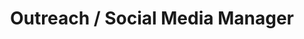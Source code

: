 ---
layout: work-with-us-layout

title: Outreach / Social Media Manager

role: <b> Role </b> <br> As the Outreach Manager your role will majorly be that of communication. You will be anchoring communications and outreach for the organisation, designing and implementing a social media strategy, conceptualising outreach campaigns, engaging with potential clients and funders through the development of communication materials. <br><br> Your strengths should lie in designing-storytelling with an understanding of the social media world and how to leverage it’s relevance and power. Your knack in content creation and a strong instinct for breaking down and narrating in and around data for an information hungry, ever-evolving audience will come in to be crutial, for this role.

responsibilities: <b> Responsibilities* </b> <br> <ul> <li> Outreach Strategy Development </li> <li> Content Creation </li> <li> Content Marketing </li> <li> Managing Insights & Analytics </li> </ul><p class=simple-content>*(across internal and external platforms)</p>

skills: <b> Skills </b> <br> <ul> <li> Visual Design </li> <li> Story Telling </li> <li> Data Visualisation </li> <li> Content Creation </li> <li> Copy Writing </li> <li> Understanding of Social Media & <br> relevant tools in the context of Non Profits </li> </ul>

whyWorkForFov: <b> Why Work With Fields of View </b> <br> <ul> <li> We @fieldsofview.in pride ourselves in building a collaborative and open environment around our work in building tools for inclusive public policy. This is your chance to become an addition to our coveted multidisciplinary team, that houses individuals from different backgrounds scaling from Journalism to Game Design to Law. </li> <li> We have collaborations with Indian and international universities, and you get access to cutting edge research in data and policy. </li> <li> Depending on your interest, you will contribute to research papers that we have published in major journals. </li> <li> Your work will contribute to applications in addressing social problems. </li> </ul>

applicationProcess: <b> How to Apply for the Role </b> <br> Please write to <a href="mailto://work@fieldsofview.in">work@fieldsofview.in</a> with your CV and a few words about yourself and why you want to work with us. Women are strongly encouraged to apply.

notes: <b> Other Notes </b> <br> <ul> <li> Fields of View is a non-profit organisation </li> <li> The role is for a part-time position </li> <li> The role is remote </li> </ul>

ide: Social Media

tag: Social Media

category: jd

permalink: /projects/work-with-us/socialmediamanager/

---
